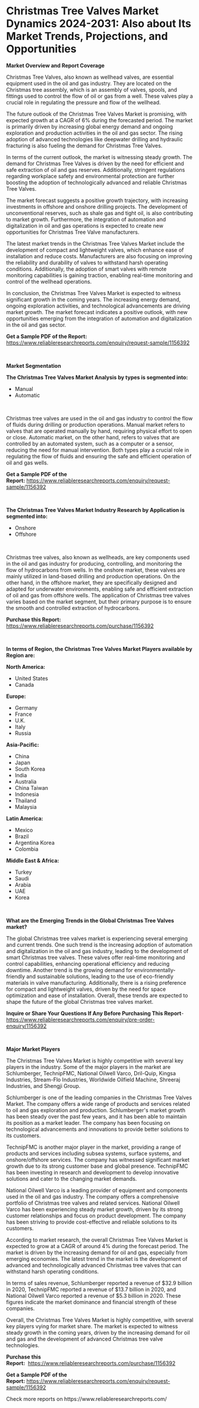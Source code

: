 <p><h1>Christmas Tree Valves Market Dynamics 2024-2031: Also about Its Market Trends, Projections, and Opportunities</h1></p><p><strong>Market Overview and Report Coverage</strong></p>
<p><p>Christmas Tree Valves, also known as wellhead valves, are essential equipment used in the oil and gas industry. They are located on the Christmas tree assembly, which is an assembly of valves, spools, and fittings used to control the flow of oil or gas from a well. These valves play a crucial role in regulating the pressure and flow of the wellhead.</p><p>The future outlook of the Christmas Tree Valves Market is promising, with expected growth at a CAGR of 6% during the forecasted period. The market is primarily driven by increasing global energy demand and ongoing exploration and production activities in the oil and gas sector. The rising adoption of advanced technologies like deepwater drilling and hydraulic fracturing is also fueling the demand for Christmas Tree Valves.</p><p>In terms of the current outlook, the market is witnessing steady growth. The demand for Christmas Tree Valves is driven by the need for efficient and safe extraction of oil and gas reserves. Additionally, stringent regulations regarding workplace safety and environmental protection are further boosting the adoption of technologically advanced and reliable Christmas Tree Valves.</p><p>The market forecast suggests a positive growth trajectory, with increasing investments in offshore and onshore drilling projects. The development of unconventional reserves, such as shale gas and tight oil, is also contributing to market growth. Furthermore, the integration of automation and digitalization in oil and gas operations is expected to create new opportunities for Christmas Tree Valve manufacturers.</p><p>The latest market trends in the Christmas Tree Valves Market include the development of compact and lightweight valves, which enhance ease of installation and reduce costs. Manufacturers are also focusing on improving the reliability and durability of valves to withstand harsh operating conditions. Additionally, the adoption of smart valves with remote monitoring capabilities is gaining traction, enabling real-time monitoring and control of the wellhead operations.</p><p>In conclusion, the Christmas Tree Valves Market is expected to witness significant growth in the coming years. The increasing energy demand, ongoing exploration activities, and technological advancements are driving market growth. The market forecast indicates a positive outlook, with new opportunities emerging from the integration of automation and digitalization in the oil and gas sector.</p></p>
<p><strong>Get a Sample PDF of the Report:</strong> <a href="https://www.reliableresearchreports.com/enquiry/request-sample/1156392">https://www.reliableresearchreports.com/enquiry/request-sample/1156392</a></p>
<p>&nbsp;</p>
<p><strong>Market Segmentation</strong></p>
<p><strong>The Christmas Tree Valves Market Analysis by types is segmented into:</strong></p>
<p><ul><li>Manual</li><li>Automatic</li></ul></p>
<p>&nbsp;</p>
<p><p>Christmas tree valves are used in the oil and gas industry to control the flow of fluids during drilling or production operations. Manual market refers to valves that are operated manually by hand, requiring physical effort to open or close. Automatic market, on the other hand, refers to valves that are controlled by an automated system, such as a computer or a sensor, reducing the need for manual intervention. Both types play a crucial role in regulating the flow of fluids and ensuring the safe and efficient operation of oil and gas wells.</p></p>
<p><strong>Get a Sample PDF of the Report:</strong>&nbsp;<a href="https://www.reliableresearchreports.com/enquiry/request-sample/1156392">https://www.reliableresearchreports.com/enquiry/request-sample/1156392</a></p>
<p>&nbsp;</p>
<p><strong>The Christmas Tree Valves Market Industry Research by Application is segmented into:</strong></p>
<p><ul><li>Onshore</li><li>Offshore</li></ul></p>
<p>&nbsp;</p>
<p><p>Christmas tree valves, also known as wellheads, are key components used in the oil and gas industry for producing, controlling, and monitoring the flow of hydrocarbons from wells. In the onshore market, these valves are mainly utilized in land-based drilling and production operations. On the other hand, in the offshore market, they are specifically designed and adapted for underwater environments, enabling safe and efficient extraction of oil and gas from offshore wells. The application of Christmas tree valves varies based on the market segment, but their primary purpose is to ensure the smooth and controlled extraction of hydrocarbons.</p></p>
<p><strong>Purchase this Report:</strong>&nbsp; <a href="https://www.reliableresearchreports.com/purchase/1156392">https://www.reliableresearchreports.com/purchase/1156392</a></p>
<p>&nbsp;</p>
<p><strong>In terms of Region, the Christmas Tree Valves Market Players available by Region are:</strong></p>
<p>
    <p> <strong> North America: </strong>
        <ul>
            <li>United States</li>
            <li>Canada</li>
        </ul>
        </p> 
    <p> <strong> Europe: </strong>
        <ul>
            <li>Germany</li>
            <li>France</li>
            <li>U.K.</li>
            <li>Italy</li>
            <li>Russia</li>
        </ul>
        </p> 
    <p> <strong> Asia-Pacific: </strong>
        <ul>
            <li>China</li>
            <li>Japan</li>
            <li>South Korea</li>
            <li>India</li>
            <li>Australia</li>
            <li>China Taiwan</li>
            <li>Indonesia</li>
            <li>Thailand</li>
            <li>Malaysia</li>
        </ul>
        </p> 
    <p> <strong> Latin America: </strong>
        <ul>
            <li>Mexico</li>
            <li>Brazil</li>
            <li>Argentina Korea</li>
            <li>Colombia</li>
        </ul>
        </p> 
    <p> <strong> Middle East & Africa: </strong>
        <ul>
            <li>Turkey</li>
            <li>Saudi</li>
            <li>Arabia</li>
            <li>UAE</li>
            <li>Korea</li>
        </ul>
    </p>
    </p>
<p>&nbsp;</p>
<p><strong>What are the Emerging Trends in the Global Christmas Tree Valves market?</strong></p>
<p><p>The global Christmas tree valves market is experiencing several emerging and current trends. One such trend is the increasing adoption of automation and digitalization in the oil and gas industry, leading to the development of smart Christmas tree valves. These valves offer real-time monitoring and control capabilities, enhancing operational efficiency and reducing downtime. Another trend is the growing demand for environmentally-friendly and sustainable solutions, leading to the use of eco-friendly materials in valve manufacturing. Additionally, there is a rising preference for compact and lightweight valves, driven by the need for space optimization and ease of installation. Overall, these trends are expected to shape the future of the global Christmas tree valves market.</p></p>
<p><strong>Inquire or Share Your Questions If Any Before Purchasing This Report</strong>- <a href="https://www.reliableresearchreports.com/enquiry/pre-order-enquiry/1156392">https://www.reliableresearchreports.com/enquiry/pre-order-enquiry/1156392</a></p>
<p>&nbsp;</p>
<p><strong>Major Market Players</strong></p>
<p><p>The Christmas Tree Valves Market is highly competitive with several key players in the industry. Some of the major players in the market are Schlumberger, TechnipFMC, National Oilwell Varco, Dril-Quip, Kingsa Industries, Stream-Flo Industries, Worldwide Oilfield Machine, Shreeraj Industries, and Shengji Group. </p><p>Schlumberger is one of the leading companies in the Christmas Tree Valves Market. The company offers a wide range of products and services related to oil and gas exploration and production. Schlumberger's market growth has been steady over the past few years, and it has been able to maintain its position as a market leader. The company has been focusing on technological advancements and innovations to provide better solutions to its customers. </p><p>TechnipFMC is another major player in the market, providing a range of products and services including subsea systems, surface systems, and onshore/offshore services. The company has witnessed significant market growth due to its strong customer base and global presence. TechnipFMC has been investing in research and development to develop innovative solutions and cater to the changing market demands. </p><p>National Oilwell Varco is a leading provider of equipment and components used in the oil and gas industry. The company offers a comprehensive portfolio of Christmas tree valves and related services. National Oilwell Varco has been experiencing steady market growth, driven by its strong customer relationships and focus on product development. The company has been striving to provide cost-effective and reliable solutions to its customers. </p><p>According to market research, the overall Christmas Tree Valves Market is expected to grow at a CAGR of around 4% during the forecast period. The market is driven by the increasing demand for oil and gas, especially from emerging economies. The latest trend in the market is the development of advanced and technologically advanced Christmas tree valves that can withstand harsh operating conditions. </p><p>In terms of sales revenue, Schlumberger reported a revenue of $32.9 billion in 2020, TechnipFMC reported a revenue of $13.7 billion in 2020, and National Oilwell Varco reported a revenue of $5.3 billion in 2020. These figures indicate the market dominance and financial strength of these companies. </p><p>Overall, the Christmas Tree Valves Market is highly competitive, with several key players vying for market share. The market is expected to witness steady growth in the coming years, driven by the increasing demand for oil and gas and the development of advanced Christmas tree valve technologies.</p></p>
<p><strong>Purchase this Report:</strong>&nbsp;&nbsp;<a href="https://www.reliableresearchreports.com/purchase/1156392">https://www.reliableresearchreports.com/purchase/1156392</a></p>
<p></p>
<p><strong>Get a Sample PDF of the Report:</strong>&nbsp;<a href="https://www.reliableresearchreports.com/enquiry/request-sample/1156392">https://www.reliableresearchreports.com/enquiry/request-sample/1156392</a></p>
<p>Check more reports on https://www.reliableresearchreports.com/</p>